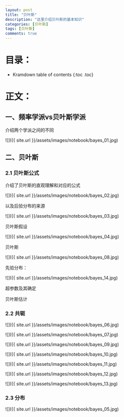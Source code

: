 ```yaml
---
layout: post
title: "贝叶斯"
description: "这里介绍贝叶斯的基本知识"
categories: [贝叶斯]
tags: [贝叶斯]
comments: true
---
```

# 目录：

* Kramdown table of contents
{:toc .toc}

# 正文：

## 一、频率学派vs贝叶斯学派

介绍两个学派之间的不同

![]({{ site.url }}/assets/images/notebook/bayes_01.jpg)


## 二、贝叶斯

### 2.1 贝叶斯公式

介绍了贝叶斯的直观理解和对应的公式

![]({{ site.url }}/assets/images/notebook/bayes_02.jpg)

以及后验分布的来源

![]({{ site.url }}/assets/images/notebook/bayes_03.jpg)

贝叶斯假设

![]({{ site.url }}/assets/images/notebook/bayes_04.jpg)

贝叶斯

![]({{ site.url }}/assets/images/notebook/bayes_08.jpg)

先验分布：

![]({{ site.url }}/assets/images/notebook/bayes_14.jpg)

超参数及其确定


贝叶斯估计
 

### 2.2 共轭

![]({{ site.url }}/assets/images/notebook/bayes_06.jpg)

![]({{ site.url }}/assets/images/notebook/bayes_07.jpg)

![]({{ site.url }}/assets/images/notebook/bayes_09.jpg)

![]({{ site.url }}/assets/images/notebook/bayes_10.jpg)

![]({{ site.url }}/assets/images/notebook/bayes_11.jpg)

![]({{ site.url }}/assets/images/notebook/bayes_12.jpg)

![]({{ site.url }}/assets/images/notebook/bayes_13.jpg)

### 2.3 分布

![]({{ site.url }}/assets/images/notebook/bayes_05.jpg)











